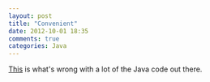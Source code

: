 ```yaml
---
layout: post
title: "Convenient"
date: 2012-10-01 18:35
comments: true
categories: Java
---
```


[This][LC] is what's wrong with a lot of the Java code out there.

[LC]: http://www.lispcast.com/class-abstractsingletonproxyfactorybean